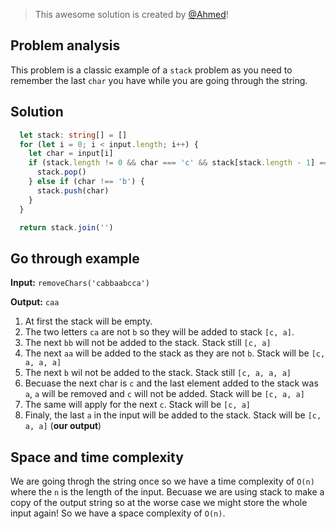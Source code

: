 > This awesome solution is created by [@Ahmed](https://github.com/AhmedIbrahim336)!

## Problem analysis
This problem is a classic example of a `stack` problem as you need to remember the last `char` you have while you are going through the string. 

## Solution

```ts
  let stack: string[] = []
  for (let i = 0; i < input.length; i++) {
    let char = input[i]
    if (stack.length != 0 && char === 'c' && stack[stack.length - 1] === 'a') {
      stack.pop()
    } else if (char !== 'b') {
      stack.push(char)
    }
  }

  return stack.join('')
```

## Go through example 

**Input:** `removeChars('cabbaabcca')`

**Output:** `caa`

1. At first the stack will be empty. 
2. The two letters `ca` are not `b` so they will be added to stack `[c, a]`. 
3. The next `bb` will not be added to the stack. Stack still `[c, a]`
4. The next `aa` will be added to the stack as they are not `b`. Stack will be `[c, a, a, a]`
5. The next `b` wil not be added to the stack. Stack still `[c, a, a, a]`
6. Becuase the next char is `c` and the last element added to the stack was `a`, `a` will be removed and `c` will not be added. Stack will be `[c, a, a]`
7. The same will apply for the next `c`. Stack will be `[c, a]`
8. Finaly, the last `a` in the input will be added to the stack. Stack will be `[c, a, a]` (**our output**)

## Space and time complexity
We are going throgh the string once so we have a time complexity of `O(n)` where the `n` is the length of the input. 
Becuase we are using stack to make a copy of the output string so at the worse case we might store the whole input again! So we have a space complexity of `O(n)`. 
